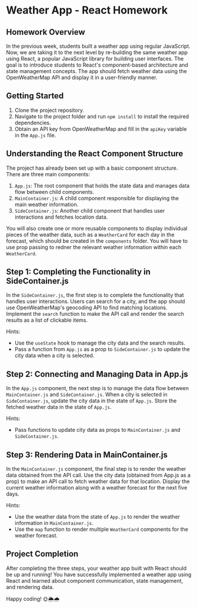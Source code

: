 # Weather App - React Homework

## Homework Overview
In the previous week, students built a weather app using regular JavaScript. Now, we are taking it to the next level by re-building the same weather app using React, a popular JavaScript library for building user interfaces. The goal is to introduce students to React's component-based architecture and state management concepts. The app should fetch weather data using the OpenWeatherMap API and display it in a user-friendly manner.

## Getting Started
1. Clone the project repository.
2. Navigate to the project folder and run `npm install` to install the required dependencies.
3. Obtain an API key from OpenWeatherMap and fill in the `apiKey` variable in the `App.js` file.

## Understanding the React Component Structure
The project has already been set up with a basic component structure. There are three main components:
1. `App.js`: The root component that holds the state data and manages data flow between child components.
2. `MainContainer.js`: A child component responsible for displaying the main weather information.
3. `SideContainer.js`: Another child component that handles user interactions and fetches location data.

You will also create one or more reusable components to display individual pieces of the weather data, such as a `WeatherCard` for each day in the forecast, which should be created in the `components` folder. You will have to use prop passing to redner the relevant weather information within each `WeatherCard`.

## Step 1: Completing the Functionality in SideContainer.js
In the `SideContainer.js`, the first step is to complete the functionality that handles user interactions. Users can search for a city, and the app should use OpenWeatherMap's geocoding API to find matching locations. Implement the `search` function to make the API call and render the search results as a list of clickable items.

Hints:
- Use the `useState` hook to manage the city data and the search results.
- Pass a function from `App.js` as a prop to `SideContainer.js` to update the city data when a city is selected.

## Step 2: Connecting and Managing Data in App.js
In the `App.js` component, the next step is to manage the data flow between `MainContainer.js` and `SideContainer.js`. When a city is selected in `SideContainer.js`, update the city data in the state of `App.js`. Store the fetched weather data in the state of `App.js`.

Hints:
- Pass functions to update city data as props to `MainContainer.js` and `SideContainer.js`.

## Step 3: Rendering Data in MainContainer.js
In the `MainContainer.js` component, the final step is to render the weather data obtained from the API call. Use the city data (obtained from App.js as a prop) to make an API call to fetch weather data for that location. Display the current weather information along with a weather forecast for the next five days.

Hints:
- Use the weather data from the state of `App.js` to render the weather information in `MainContainer.js`.
- Use the `map` function to render multiple `WeatherCard` components for the weather forecast.

## Project Completion
After completing the three steps, your weather app built with React should be up and running! You have successfully implemented a weather app using React and learned about component communication, state management, and rendering data.

Happy coding! 🌞🌦️🌧️
